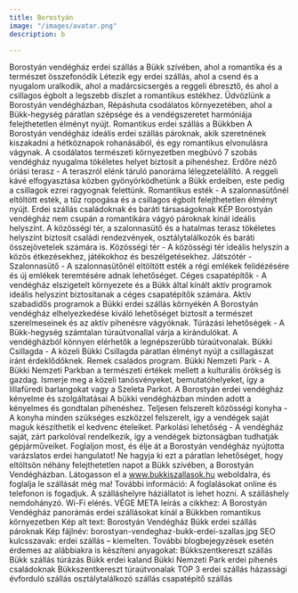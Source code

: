 ```yaml
---
title: Borostyán
image: "/images/avatar.png"
description: b

---
```


Borostyán vendégház erdei szállás a Bükk szívében, ahol a romantika és a természet összefonódik
Létezik egy erdei szállás, ahol a csend és a nyugalom uralkodik, ahol a madárcsicsergés a reggeli ébresztő, és ahol a csillagos égbolt a legszebb díszlet a romantikus estékhez. Üdvözlünk a Borostyán vendégházban, Répáshuta csodálatos környezetében, ahol a Bükk-hegység páratlan szépsége és a vendégszeretet  harmóniája felejthetetlen élményt nyújt.
Romantikus erdei szállás a Bükkben
A Borostyán vendégház ideális erdei szállás pároknak, akik szeretnének kiszakadni a hétköznapok rohanásából, és egy romantikus elvonulásra vágynak. A csodálatos természeti környezetben megbúvó 7 szobás vendégház nyugalma tökéletes helyet biztosít a pihenéshez.
Erdőre néző óriási terasz - A teraszról elénk táruló panoráma lélegzetelállító. A reggeli kávé elfogyasztása közben gyönyörködhetünk a Bükk erdeiben, este pedig a csillagok ezrei ragyognak felettünk.
Romantikus esték - A szalonnasütőnél eltöltött esték, a tűz ropogása és a csillagos égbolt felejthetetlen élményt nyújt.
Erdei szállás családoknak és baráti társaságoknak
KÉP
Borostyán vendégház nem csupán a romantikára vágyó pároknak kínál ideális helyszínt. A közösségi tér, a szalonnasütő és a hatalmas terasz tökéletes helyszínt biztosít családi rendezvények, osztálytalálkozók és baráti összejövetelek számára is.
Közösségi tér - A közösségi tér ideális helyszín a közös étkezésekhez, játékokhoz és beszélgetésekhez.
Játszótér -
Szalonnasütő - A szalonnasütőnél eltöltött esték a régi emlékek felidézésére és új emlékek teremtésére adnak lehetőséget.
Céges csapatépítők - A vendégház elszigetelt környezete és a Bükk által kínált aktív programok ideális helyszínt biztosítanak a céges csapatépítők számára.
Aktív szabadidős programok a Bükki erdei szállás környékén
A Borostyán vendégház elhelyezkedése kiváló lehetőséget biztosít a természet szerelmeseinek és az aktív pihenésre vágyóknak.
Túrázási lehetőségek - A Bükk-hegység számtalan túraútvonallal várja a kirándulókat. A vendégházból könnyen elérhetők a legnépszerűbb túraútvonalak.
Bükki Csillagda - A közeli Bükki Csillagda páratlan élményt nyújt a csillagászat iránt érdeklődőknek. Remek családos program.
Bükki Nemzeti Park - A Bükki Nemzeti Parkban a természeti értékek mellett a kulturális örökség is gazdag. Ismerje meg a közeli tanösvényeket, bemutatóhelyeket, így a lillafüredi barlangokat vagy a Szeleta Parkot.
A Borostyán erdei vendégház kényelme és szolgáltatásai
A bükki vendégházban minden adott a kényelmes és gondtalan pihenéshez.
Teljesen felszerelt közösségi konyha - A konyha minden szükséges eszközzel felszerelt, így a vendégek saját maguk készíthetik el kedvenc ételeiket.
Parkolási lehetőség - A vendégház saját, zárt parkolóval rendelkezik, így a vendégek biztonságban tudhatják gépjárműveiket.
Foglaljon most, és élje át a Borostyán vendégház nyújtotta varázslatos erdei hangulatot!
Ne hagyja ki ezt a páratlan lehetőséget, hogy eltöltsön néhány felejthetetlen napot a Bükk szívében, a Borostyán Vendégházban. Látogasson el a www.bukkiszallasok.hu weboldalra, és foglalja le szállását még ma!
További információ:
A foglalásokat online és telefonon is fogadjuk.
A szálláshelyre háziállatot is lehet hozni.
A szálláshely nemdohányzó.
Wi-Fi elérés.
VÉGE
META leírás a cikkhez: A Borostyán Vendégház panorámás erdei szállásokat kínál a Bükkben romantikus környezetben
Kép alt text: Borostyán Vendégház Bükk erdei szállás pároknak
Kép fájlnév: borostyan-vendeghaz-bukk-erdei-szallas.jpg
SEO kulcsszavak: erdei szállás – kiemelten. További blogbejegyzések esetén érdemes az alábbiakra is készíteni anyagokat:
Bükkszentkereszt szállás
Bükk szállás
túrázás Bükk
erdei kaland
Bükki Nemzeti Park
erdei pihenés családoknak
Bükkszentkereszt túraútvonalak
TOP 3 erdei szállás
házassági évforduló szállás
osztálytalálkozó szállás
csapatépítő szállás

